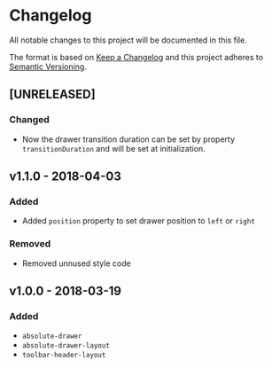 # Changelog
All notable changes to this project will be documented in this file.

The format is based on [Keep a Changelog](http://keepachangelog.com/en/1.0.0/)
and this project adheres to [Semantic Versioning](http://semver.org/spec/v2.0.0.html).

<!--
## [UNRELEASED]
### Added
### Changed
### Deprecated
### Removed
### Fixed
### Security
-->




## [UNRELEASED]
### Changed
- Now the drawer transition duration can be set by property `transitionDuration` and will be set at initialization.




## v1.1.0 - 2018-04-03
### Added
- Added `position` property to set drawer position to `left` or `right`
### Removed
- Removed unnused style code




## v1.0.0 - 2018-03-19
### Added
- `absolute-drawer`
- `absolute-drawer-layout`
- `toolbar-header-layout`
